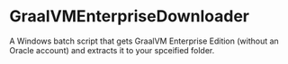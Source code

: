 # GraalVMEnterpriseDownloader
A Windows batch script that gets GraalVM Enterprise Edition (without an Oracle account) and extracts it to your spceified folder.
